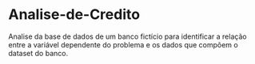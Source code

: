# Analise-de-Credito
Analise da base de dados de um banco fictício para identificar a relação entre a variável dependente do problema e os dados que compõem o dataset do banco.
